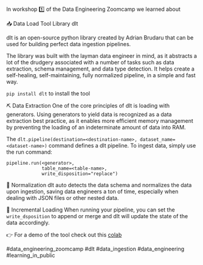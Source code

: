 In workshop 1️⃣ of the Data Engineering Zoomcamp we learned about

📥 Data Load Tool Library dlt

dlt is an open-source python library created by Adrian Brudaru that can be used for building perfect data ingestion pipelines. 

The library was built with the layman data engineer in mind, as it abstracts a lot of the drudgery associated with a number of tasks such as data extraction, schema management, and data type detection. It helps create a self-healing, self-maintaining, fully normalized pipeline, in a simple and fast way.

`pip install dlt` to install the tool 

⛏️ Data Extraction 
One of the core principles of dlt is loading with generators. Using generators to yield data is recognized as a data extraction best practice, as it enables more efficient memory management by preventing the loading of an indeterminate amount of data into RAM.

The `dlt.pipeline(destination=<destination-name>, dataset_name=<dataset-name>)` command defines a dlt pipeline. To ingest data, simply use the run command:

```
pipeline.run(<generator>,
             table_name=<table-name>,
             write_disposition="replace")
```

📏 Normalization
dlt auto detects the data schema and normalizes the data upon ingestion, saving data engineers a ton of time, especially when dealing with JSON files or other nested data.

🔼 Incremental Loading
When running your pipeline, you can set the `write_dsposition` to append or merge and dlt will update the state of the data accordingly.

👉 For a demo of the tool check out this [colab](https://github.com/el-grudge/data-engineering-zoomcamp/blob/main/workshop_1/data_talks_club_dlt.ipynb)

#data_engineering_zoomcamp #dlt #data_ingestion #data_engineering #learning_in_public

